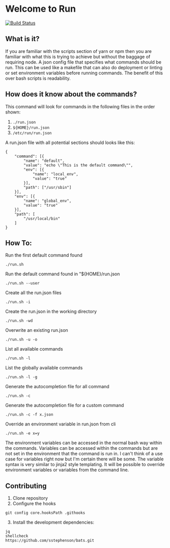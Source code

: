 # Welcome to Run
[![Build Status](https://travis-ci.org/andyjp94/run.svg?branch=master)](https://travis-ci.org/andyjp94/run)  
## What is it?
If you are familiar with the scripts section of yarn or npm then you are familiar with what this is trying to achieve but without the baggage of requiring node. A json config file that specifies what commands should be run. This can be used like a makefile that can also do deployment or linting or set environment variables before running commands. The benefit of this over bash scripts is readability.

## How does it know about the commands? <a id="files"></a>
This command will look for commands in the following files in the order shown:
1. ```./run.json```
2. ```${HOME}/run.json```
3. ```/etc/run/run.json```

A run.json file with all potential sections should looks like this:
```
{
	"command": [{
		"name": "default",
		"value": "echo \"This is the default command\"",
		"env": [{
			"name": "local_env",
			"value": "true"
		}],
		"path": ["/usr/sbin"]
	}],
	"env": [{
		"name": "global_env",
		"value": "true"
	}],
	"path": [
		"/usr/local/bin"
	]
}   
```

## How To:
Run the first default command found
```
./run.sh
```  
Run the default command found in "${HOME}/run.json
```
./run.sh --user
```
Create all the run.json files
```
./run.sh -i
```
Create the run.json in the working directory
```
./run.sh -wd
```
Overwrite an existing run.json
```
./run.sh -u -o
```
List all available commands
```
./run.sh -l
```
List the globally available commands
```
./run.sh -l -g
```
Generate the autocompletion file for all command
```
./run.sh -c
```
Generate the autocompletion file for a custom command
```
./run.sh -c -f x.json
```
Override an environment variable in run.json from cli
```
./run.sh -e x=y
```




The environment variables can be accessed in the normal bash way within the commands. Variables can be accessed within the commands
but are not set in the environment that the command is run in. I can't think of a use case for variables right now but I'm certain there
will be some. The variable syntax is very similar to jinja2 style templating. It will be possible to override environment variables or variables from the command line.


## Contributing
1. Clone repository
2. Configure the hooks
```
git config core.hooksPath .githooks
```
3. Install the development dependencies:
```
jq
shellcheck
https://github.com/sstephenson/bats.git
```



